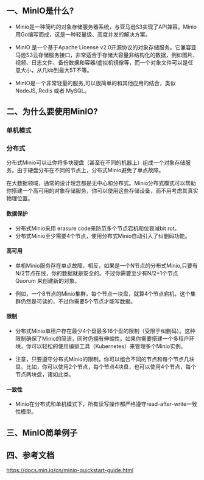 ## 一、MinIO是什么?
* Minio是一种简约的对象存储服务器系统，与亚马逊S3实现了API兼容。Minio用Go编写而成，这是一种轻量级、高度并发的解决方案。
* MinIO 是一个基于Apache License v2.0开源协议的对象存储服务。它兼容亚马逊S3云存储服务接口，非常适合于存储大容量非结构化的数据，例如图片、视频、日志文件、备份数据和容器/虚拟机镜像等，而一个对象文件可以是任意大小，从几kb到最大5T不等。

* MinIO是一个非常轻量的服务,可以很简单的和其他应用的结合，类似 NodeJS, Redis 或者 MySQL。



## 二、为什么要使用MinIO?
### 单机模式
### 分布式
分布式Minio可以让你将多块硬盘（甚至在不同的机器上）组成一个对象存储服务。由于硬盘分布在不同的节点上，分布式Minio避免了单点故障。

在大数据领域，通常的设计理念都是无中心和分布式。Minio分布式模式可以帮助你搭建一个高可用的对象存储服务，你可以使用这些存储设备，而不用考虑其真实物理位置。

#### 数据保护
* 分布式Minio采用 erasure code来防范多个节点宕机和位衰减bit rot。
* 分布式Minio至少需要4个节点，使用分布式Minio自动引入了纠删码功能。

#### 高可用
* 单机Minio服务存在单点故障，相反，如果是一个N节点的分布式Minio,只要有N/2节点在线，你的数据就是安全的。不过你需要至少有N/2+1个节点 Quorum 来创建新的对象。

* 例如，一个8节点的Minio集群，每个节点一块盘，就算4个节点宕机，这个集群仍然是可读的，不过你需要5个节点才能写数据。

#### 限制
* 分布式Minio单租户存在最少4个盘最多16个盘的限制（受限于纠删码）。这种限制确保了Minio的简洁，同时仍拥有伸缩性。如果你需要搭建一个多租户环境，你可以轻松的使用编排工具（Kubernetes）来管理多个Minio实例。

* 注意，只要遵守分布式Minio的限制，你可以组合不同的节点和每个节点几块盘。比如，你可以使用2个节点，每个节点4块盘，也可以使用4个节点，每个节点两块盘，诸如此类。

#### 一致性
* Minio在分布式和单机模式下，所有读写操作都严格遵守read-after-write一致性模型。



## 三、MinIO简单例子




## 四、参考文档

https://docs.min.io/cn/minio-quickstart-guide.html
